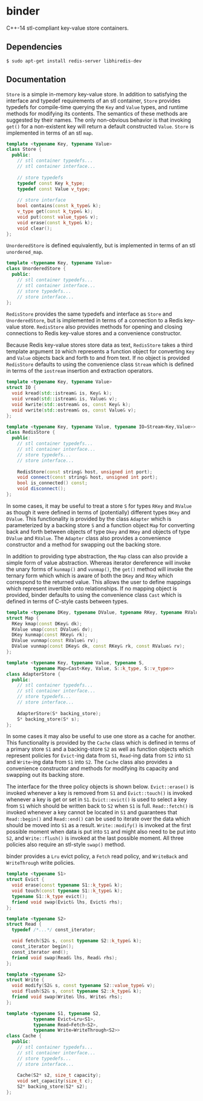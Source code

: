 # binder
C++-14 stl-compliant key-value store containers.

Dependencies
---
```
$ sudo apt-get install redis-server libhiredis-dev
```

Documentation
---
```Store``` is a simple in-memory key-value store. In addition to satisfying
the interface and typedef requirements of an stl container, ```Store```
provides typedefs for compile-time querying the ```Key``` and ```Value```
types, and runtime methods for modifying its contents. The semantics of these
methods are suggested by their names. The only non-obvious behavior is that
invoking ```get()``` for a non-existent key will return a default constructed
```Value```. ```Store``` is implemented in terms of an stl ```map```.

``` c++
template <typename Key, typename Value>
class Store {
  public:
    // stl container typedefs...
    // stl container interface...
  
    // store typedefs
    typedef const Key k_type;
    typedef const Value v_type;
    
    // store interface
    bool contains(const k_type& k);
    v_type get(const k_type& k);
    void put(const value_type& v);
    void erase(const k_type& k);
    void clear();
};
```

```UnorderedStore``` is defined equivalently, but is implemented in terms of an
stl ```unordered_map```.
``` c++
template <typename Key, typename Value>
class UnorderedStore {
  public:
    // stl container typedefs...
    // stl container interface...
    // store typedefs...
    // store interface...
};
```
```RedisStore``` provides the same typedefs and interface as ```Store``` and
```UnorderedStore```, but is implemented in terms of a connection to a Redis
key-value store. ```RedisStore``` also provides methods for opening and closing
connections to Redis key-value stores and a convenience constructor.

Because Redis key-value stores store data as text, ```RedisStore``` takes a
third template argument ```IO``` which represents a function object for
converting ```Key``` and ```Value``` objects back and forth to and from text.
If no object is provided ```RedisStore``` defaults to using the convenience
class ```Stream``` which is defined in terms of the ```iostream``` insertion
and extraction operators.

```c++
template <typename Key, typename Value>
struct IO {
  void kread(std::istream& is, Key& k);
  void vread(std::istream& is, Value& v);
  void kwrite(std::ostream& os, const Key& k);
  void vwrite(std::ostream& os, const Value& v);
};

template <typename Key, typename Value, typename IO=Stream<Key,Value>>
class RedisStore {
  public:
    // stl container typedefs...
    // stl container interface...
    // store typedefs...
    // store interface...    
    
    RedisStore(const string& host, unsigned int port);
    void connect(const string& host, unsigned int port);
    bool is_connected() const;
    void disconnect();
};
```

In some cases, it may be useful to treat a store ```S``` for types ```RKey```
and ```RValue``` as though it were defined in terms of (potentially) different
types ```DKey``` and ```DValue```. This functionality is provided by the class
```Adapter``` which is parameterized by a backing store ```S``` and a function
object ```Map``` for converting back and forth between objects of type
```Dkey``` and ```RKey``` and objects of type ```DValue``` and ```RValue```.
The ```Adapter``` class also provides a convenience constructor and a method
for swapping out the backing store. 

In addition to providing type abstraction, the ```Map``` class can also provide
a simple form of value abstraction. Whereas iterator dereference will invoke
the unary forms of ```kunmap()``` and ```vunmap()```, the ```get()``` method
will invoke the ternary form which which is aware of both the ```DKey``` and
```RKey``` which correspond to the returned value. This allows the user to
define mappings which represent invertible onto relationships. If no mapping
object is provided, binder defaults to using the convenience class ```Cast```
which is defined in terms of C-style casts between types.

```c++
template <typename DKey, typename DValue, typename RKey, typename RValue>
struct Map {
  RKey kmap(const DKey& dk);
  RValue vmap(const DValue& dv);
  DKey kunmap(const RKey& rk);
  DValue vunmap(const RValue& rv);
  DValue vunmap(const DKey& dk, const RKey& rk, const RValue& rv);
};

template <typename Key, typename Value, typename S, 
          typename Map=Cast<Key, Value, S::k_type, S::v_type>>
class AdapterStore {
  public:
    // stl container typedefs...
    // stl container interface...
    // store typedefs...
    // store interface...
    
    AdapterStore(S* backing_store);
    S* backing_store(S* s);
};
```

In some cases it may also be useful to use one store as a cache for another.
This functionality is provided by the ```Cache``` class which is defined in
terms of a primary store ```S1``` and a backing-store ```S2``` as well as
function objects which represent policies for ```Evict```-ing data from
```S1```, ```Read```-ing data from ```S2``` into ```S1``` and ```Write```-ing
data from ```S1```  into ```S2```. The ```Cache``` class also provides a
convenience constructor and methods for modifying its capacity and swapping out
its backing store. 

The interface for the three policy objects is shown below. ```Evict::erase()```
is invoked whenever a key is removed from ```S1``` and ```Evict::touch()``` is
invoked whenever a key is get or set in ```S1```. ```Evict::evict()``` is used
to select a key from ```S1``` which should be written back to ```S2``` when
```S1``` is full. ```Read::fetch()``` is invoked whenever a key cannot be
located in ```S1``` and guarantees that ```Read::begin()``` and
```Read::end()``` can be used to iterate over the data which should be moved
into ```S1``` as a result. ```Write::modify()``` is invoked at the first
possible moment when data is put into ```S1``` and might also need to be put
into ```S2```, and ```Write::flush()``` is invoked at the last possible moment.
All three policies also require an stl-style ```swap()``` method.

binder provides a ```Lru``` evict policy, a ```Fetch``` read policy, and
```WriteBack``` and ```WriteThrough``` write policies.

```c++
template <typename S1>
struct Evict {
  void erase(const typename S1::k_type& k);
  void touch(const typename S1::k_type& k);
  typename S1::k_type evict();
  friend void swap(Evict& lhs, Evict& rhs);
};

template <typename S2>
struct Read {
  typedef /*...*/ const_iterator;

  void fetch(S2& s, const typename S2::k_type& k);
  const_iterator begin();
  const_iterator end();
  friend void swap(Read& lhs, Read& rhs);
};

template <typename S2>
struct Write {
  void modify(S2& s, const typename S2::value_type& v);
  void flush(S2& s, const typename S2::k_type& k);
  friend void swap(Write& lhs, Write& rhs);
};

template <typename S1, typename S2,
          typename Evict=Lru<S1>, 
          typename Read=Fetch<S2>, 
          typename Write=WriteThrough<S2>>
class Cache {
  public:
    // stl container typedefs...
    // stl container interface...
    // store typedefs...
    // store interface... 
    
    Cache(S2* s2, size_t capacity);
    void set_capacity(size_t c);
    S2* backing_store(S2* s2);
};
```
